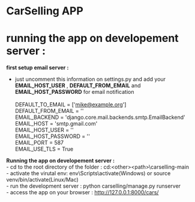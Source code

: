 # CarSelling APP
  

# running the app on developement server :

**first setup email server :** <br />

  - just uncomment this information on settings.py and add your **EMAIL_HOST_USER** , **DEFAULT_FROM_EMAIL**  and **EMAIL_HOST_PASSWORD** for email notification<br /><br />
    DEFAULT_TO_EMAIL = ['mike@example.org']\
    DEFAULT_FROM_EMAIL = '<paste your gmail account here>'\
    EMAIL_BACKEND = 'django.core.mail.backends.smtp.EmailBackend'\
    EMAIL_HOST = 'smtp.gmail.com'\
    EMAIL_HOST_USER = '<paste your gmail account here>'\
    EMAIL_HOST_PASSWORD = '<paste Google password or app password here>'\
    EMAIL_PORT = 587\
    EMAIL_USE_TLS = True
  
**Running the app on developement server :**<br />
    - cd to the root directory of the folder : cd:\<other>\<path>\carselling-main <br />
    - activate the virutal env: env\Scripts\activate(Windows) or source venv/bin/activate(Linux/Mac) <br />
    - run the development server : python carselling/manage.py runserver <br />
    - access the app on your browser : http://127.0.0.1:8000/cars/ <br />
